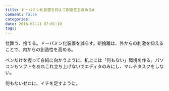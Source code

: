 ```yaml
---
title: ドーパミン化装置を抑えて創造性を高めるd
comment: false
categories:
date: 2016-05-11 07:01:10
tags:
---
```


仕舞う、捨てる。ドーパミン化装置を減らす。断捨離は、外からの刺激を抑えることで、内からの創造性を高める。

ペンだけを握って白紙に向かうように、机上には「何もない」環境を作る。パソコンもソフトをあれこれ立ち上げないでエディタのみにし、マルチタスクをしない。

何もないゼロに、イチを足すように。
